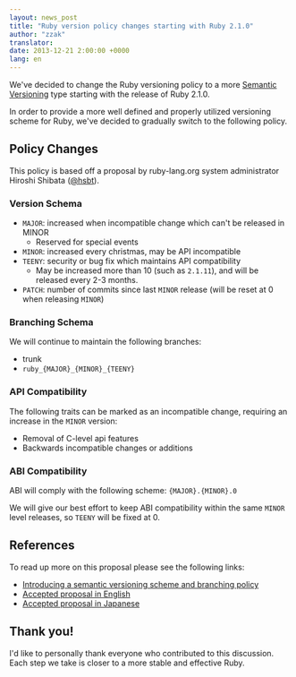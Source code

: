 ```yaml
---
layout: news_post
title: "Ruby version policy changes starting with Ruby 2.1.0"
author: "zzak"
translator:
date: 2013-12-21 2:00:00 +0000
lang: en
---
```


We've decided to change the Ruby versioning policy to a more
[Semantic Versioning](http://semver.org/) type starting with
the release of Ruby 2.1.0.

In order to provide a more well defined and properly utilized versioning scheme
for Ruby, we've decided to gradually switch to the following policy.

## Policy Changes

This policy is based off a proposal by ruby-lang.org system administrator
Hiroshi Shibata ([@hsbt](https://twitter.com/hsbt)).

### Version Schema

* `MAJOR`: increased when incompatible change which can't be released in MINOR
  * Reserved for special events
* `MINOR`: increased every christmas, may be API incompatible
* `TEENY`: security or bug fix which maintains API compatibility
  * May be increased more than 10 (such as `2.1.11`), and will be released every 2-3 months.
* `PATCH`: number of commits since last `MINOR` release (will be reset at 0 when releasing `MINOR`)

### Branching Schema

We will continue to maintain the following branches:

* trunk
* `ruby_{MAJOR}_{MINOR}_{TEENY}`

### API Compatibility

The following traits can be marked as an incompatible change, requiring an
increase in the `MINOR` version:

* Removal of C-level api features
* Backwards incompatible changes or additions

### ABI Compatibility

ABI will comply with the following scheme: `{MAJOR}.{MINOR}.0`

We will give our best effort to keep ABI compatibility within the same `MINOR`
level releases, so `TEENY` will be fixed at 0.

## References

To read up more on this proposal please see the following links:

* [Introducing a semantic versioning scheme and branching policy](https://bugs.ruby-lang.org/issues/8835)
* [Accepted proposal in English](https://gist.github.com/sorah/7803201)
* [Accepted proposal in Japanese](https://gist.github.com/hsbt/7719305)

## Thank you!

I'd like to personally thank everyone who contributed to this discussion.
Each step we take is closer to a more stable and effective Ruby.
